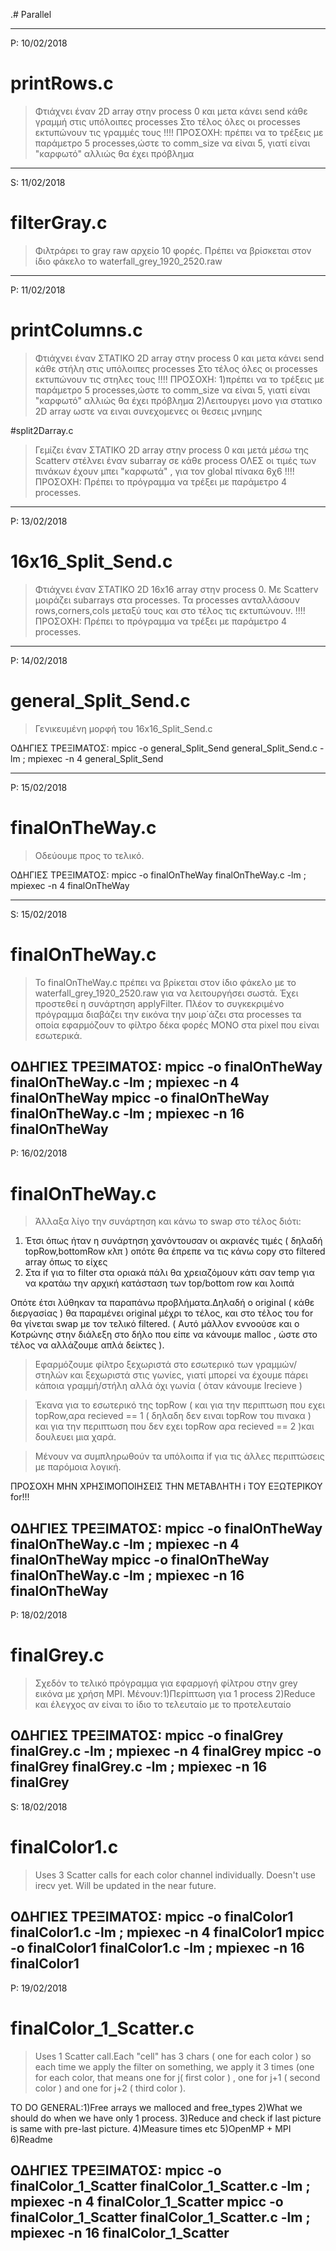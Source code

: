 .# Parallel

-----------------------------------------------------------------------------------------------------------
P: 10/02/2018
# printRows.c
>Φτιάχνει έναν 2D array στην process 0 και μετα κάνει send κάθε γραμμή στις υπόλοιπες processes
>Στο τέλος όλες οι processes εκτυπώνουν τις γραμμές τους
!!!! ΠΡΟΣΟΧΗ: πρέπει να το τρέξεις με παράμετρο 5 processes,ώστε το comm_size να είναι 5, γιατί είναι "καρφωτό" αλλιώς θα έχει πρόβλημα

------------------------------------------------------------------------------------------------------------
S: 11/02/2018
# filterGray.c
>Φιλτράρει το gray raw αρχείο 10 φορές.
>Πρέπει να βρίσκεται στον ίδιο φάκελο το waterfall_grey_1920_2520.raw

------------------------------------------------------------------------------------------------------------
P: 11/02/2018
# printColumns.c
>Φτιάχνει έναν ΣΤΑΤΙΚΟ 2D array στην process 0 και μετα κάνει send κάθε στήλη στις υπόλοιπες processes
>Στο τέλος όλες οι processes εκτυπώνουν τις στηλες τους
!!!! ΠΡΟΣΟΧΗ: 1)πρέπει να το τρέξεις με παράμετρο 5 processes,ώστε το comm_size να είναι 5, γιατί είναι "καρφωτό" αλλιώς θα έχει πρόβλημα
	      2)Λειτουργει μονο για στατικο 2D array ωστε να ειναι συνεχομενες οι θεσεις μνημης

#split2Darray.c
>Γεμίζει έναν ΣΤΑΤΙΚΟ 2D array στην process 0 και μετά μέσω της Scatterv στέλνει έναν subarray σε κάθε process
>ΟΛΕΣ οι τιμές των πινάκων έχουν μπει "καρφωτά" , για τον global πίνακα 6χ6
!!!! ΠΡΟΣΟΧΗ: Πρέπει το πρόγραμμα να τρέξει με παράμετρο 4 processes.

------------------------------------------------------------------------------------------------------------
P: 13/02/2018
# 16x16_Split_Send.c
>Φτιάχνει έναν ΣΤΑΤΙΚΟ 2D 16x16 array στην process 0.
>Με Scatterv μοιράζει subarrays στα processes.
>Τα processes ανταλλάσουν rows,corners,cols μεταξύ τους και στο τέλος τις εκτυπώνουν.
!!!! ΠΡΟΣΟΧΗ: Πρέπει το πρόγραμμα να τρέξει με παράμετρο 4 processes.

------------------------------------------------------------------------------------------------------------

P: 14/02/2018
# general_Split_Send.c
>Γενικευμένη μορφή του 16x16_Split_Send.c

ΟΔΗΓΙΕΣ ΤΡΕΞΙΜΑΤΟΣ: mpicc -o general_Split_Send general_Split_Send.c -lm ; mpiexec -n 4 general_Split_Send

------------------------------------------------------------------------------------------------------------

P: 15/02/2018
# finalOnTheWay.c
>Οδεύουμε προς το τελικό.

ΟΔΗΓΙΕΣ ΤΡΕΞΙΜΑΤΟΣ: mpicc -o finalOnTheWay finalOnTheWay.c -lm ; mpiexec -n 4 finalOnTheWay

------------------------------------------------------------------------------------------------------------

S: 15/02/2018
# finalOnTheWay.c
>Το finalOnTheWay.c πρέπει να βρίκεται στον ίδιο φάκελο με το waterfall_grey_1920_2520.raw για να λειτουργήσει σωστά. Έχει προστεθεί η συνάρτηση applyFilter. Πλέον το συγκεκριμένο πρόγραμμα διαβάζει την εικόνα την μοιρ΄άζει στα processes τα οποία εφαρμόζουν το φίλτρο δέκα φορές ΜΟΝΟ στα pixel που είναι εσωτερικά.

ΟΔΗΓΙΕΣ ΤΡΕΞΙΜΑΤΟΣ: mpicc -o finalOnTheWay finalOnTheWay.c -lm ; mpiexec -n 4 finalOnTheWay
                    mpicc -o finalOnTheWay finalOnTheWay.c -lm ; mpiexec -n 16 finalOnTheWay
------------------------------------------------------------------------------------------------------------

P: 16/02/2018
# finalOnTheWay.c
>Άλλαξα λίγο την συνάρτηση και κάνω το swap στο τέλος διότι:
1) Έτσι όπως ήταν η συνάρτηση χανόντουσαν οι ακριανές τιμές ( δηλαδή topRow,bottomRow κλπ ) οπότε θα έπρεπε να τις κάνω copy στο filtered array όπως το είχες
2) Στα if για το filter στα οριακά πάλι θα χρειαζόμουν κάτι σαν temp για να κρατάω την αρχική κατάσταση των top/bottom row και λοιπά

Οπότε έτσι λύθηκαν τα παραπάνω προβλήματα.Δηλαδή ο original ( κάθε διεργασίας ) θα παραμένει original μέχρι το τέλος, και στο τέλος του for θα γίνεται swap με τον τελικό filtered. ( Αυτό μάλλον εννοούσε και ο Κοτρώνης στην διάλεξη στο δήλο που είπε να κάνουμε malloc , ώστε στο τέλος να αλλάζουμε απλά δείκτες ).

>Εφαρμόζουμε φίλτρο ξεχωριστά στο εσωτερικό των γραμμών/στηλών και ξεχωριστά στις γωνίες, γιατί μπορεί να έχουμε πάρει κάποια γραμμή/στήλη αλλά όχι γωνία ( όταν κάνουμε Irecieve ) 

>Έκανα για το εσωτερικό της topRow ( και για την περιπτωση που εχει topRow,αρα recieved == 1 ( δηλαδη δεν ειναι topRow του πινακα ) και για την περιπτωση που δεν εχει topRow αρα recieved == 2 )και δουλευει μια χαρά.

>Μένουν να συμπληρωθούν τα υπόλοιπα if για τις άλλες περιπτώσεις με παρόμοια λογική.

ΠΡΟΣΟΧΗ ΜΗΝ ΧΡΗΣΙΜΟΠΟΙΗΣΕΙΣ ΤΗΝ ΜΕΤΑΒΛΗΤΗ i ΤΟΥ ΕΞΩΤΕΡΙΚΟΥ for!!!
 
ΟΔΗΓΙΕΣ ΤΡΕΞΙΜΑΤΟΣ: mpicc -o finalOnTheWay finalOnTheWay.c -lm ; mpiexec -n 4 finalOnTheWay
                    mpicc -o finalOnTheWay finalOnTheWay.c -lm ; mpiexec -n 16 finalOnTheWay
------------------------------------------------------------------------------------------------------------

P: 18/02/2018
# finalGrey.c
>Σχεδόν το τελικό πρόγραμμα για εφαρμογή φίλτρου στην grey εικόνα με χρήση MPI.
>Μένουν:1)Περίπτωση για 1 process
	2)Reduce και έλεγχος αν είναι το ίδιο το τελευταίο με το προτελευταίο
 
ΟΔΗΓΙΕΣ ΤΡΕΞΙΜΑΤΟΣ: mpicc -o finalGrey finalGrey.c -lm ; mpiexec -n 4 finalGrey
                    mpicc -o finalGrey finalGrey.c -lm ; mpiexec -n 16 finalGrey
------------------------------------------------------------------------------------------------------------

S: 18/02/2018
# finalColor1.c
>Uses 3 Scatter calls for each color channel individually. Doesn't use irecv yet. Will be updated in the near future.
 
ΟΔΗΓΙΕΣ ΤΡΕΞΙΜΑΤΟΣ: mpicc -o finalColor1 finalColor1.c -lm ; mpiexec -n 4 finalColor1
                    mpicc -o finalColor1 finalColor1.c -lm ; mpiexec -n 16 finalColor1
------------------------------------------------------------------------------------------------------------

P: 19/02/2018
# finalColor_1_Scatter.c
>Uses 1 Scatter call.Each "cell" has 3 chars ( one for each color ) so each time we apply the filter on something, we apply it 3 times
(one for each color, that means one for j( first color ) , one for j+1 ( second color ) and one for j+2 ( third color ).

TO DO GENERAL:1)Free arrays we malloced and free_types
	      2)What we should do when we have only 1 process.
	      3)Reduce and check if last picture is same with pre-last picture.
	      4)Measure times etc
	      5)OpenMP + MPI
	      6)Readme
 
ΟΔΗΓΙΕΣ ΤΡΕΞΙΜΑΤΟΣ: mpicc -o finalColor_1_Scatter finalColor_1_Scatter.c -lm ; mpiexec -n 4 finalColor_1_Scatter
                    mpicc -o finalColor_1_Scatter finalColor_1_Scatter.c -lm ; mpiexec -n 16 finalColor_1_Scatter
------------------------------------------------------------------------------------------------------------
